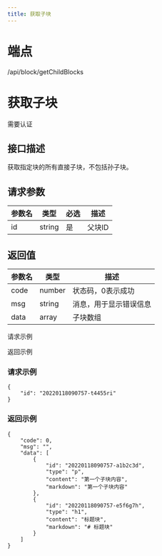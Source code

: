 ```yaml
---
title: 获取子块
---
```

# 端点

/api/block/getChildBlocks

# 获取子块

需要认证

## 接口描述

获取指定块的所有直接子块，不包括孙子块。

## 请求参数

| 参数名 | 类型 | 必选 | 描述 |
| --- | --- | --- | --- |
| id | string | 是 | 父块ID |

## 返回值

| 参数名 | 类型 | 描述 |
| --- | --- | --- |
| code | number | 状态码，0表示成功 |
| msg | string | 消息，用于显示错误信息 |
| data | array | 子块数组 |

请求示例

返回示例

### 请求示例

```
{
    "id": "20220118090757-t4455ri"
}
```

### 返回示例

```
{
    "code": 0,
    "msg": "",
    "data": [
        {
            "id": "20220118090757-a1b2c3d",
            "type": "p",
            "content": "第一个子块内容",
            "markdown": "第一个子块内容"
        },
        {
            "id": "20220118090757-e5f6g7h",
            "type": "h1",
            "content": "标题块",
            "markdown": "# 标题块"
        }
    ]
}
```

